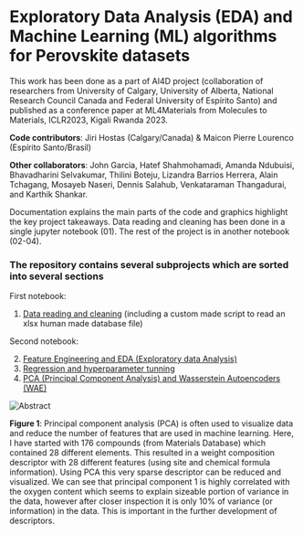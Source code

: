 # Exploratory Data Analysis (EDA) and Machine Learning (ML) algorithms for Perovskite datasets

This work has been done as a part of AI4D project (collaboration of researchers from University of Calgary, University of Alberta, National Research Council Canada and Federal University of Espírito Santo) and published as a conference paper at ML4Materials from Molecules to Materials, ICLR2023, Kigali Rwanda 2023.

**Code contributors**: Jiri Hostas (Calgary/Canada) & Maicon Pierre Lourenco (Espírito Santo/Brasil)

**Other collaborators**: John Garcia, Hatef Shahmohamadi, Amanda Ndubuisi, Bhavadharini Selvakumar, Thilini Boteju, Lizandra Barrios Herrera, Alain Tchagang, Mosayeb Naseri, Dennis Salahub, Venkataraman Thangadurai, and Karthik Shankar.

Documentation explains the main parts of the code and graphics highlight the key project takeaways. Data reading and cleaning has been done in a single jupyter notebook (01). The rest of the project is in another notebook (02-04).


### The repository contains several subprojects which are sorted into several sections

First notebook:
1. [Data reading and cleaning](https://github.com/jiri-hostas/EDA-and-ML-for-Perovskites/blob/master/01-Data-reading-and-cleaning) (including a custom made script to read an xlsx human made database file)

Second notebook:

2. [Feature Engineering and EDA (Exploratory data Analysis)](https://github.com/jiri-hostas/EDA-and-ML-for-Perovskites/tree/master/02-Feature-engineering)
3. [Regression and hyperparameter tunning](https://github.com/jiri-hostas/EDA-and-ML-for-Perovskites/tree/master/03-Regression)
4. [PCA (Principal Component Analysis) and Wasserstein Autoencoders (WAE)](https://github.com/jiri-hostas/EDA-and-ML-for-Perovskites/tree/master/04-PCA-and-WAE)

![Abstract](https://github.com/jiri-hostas/EDA-and-ML-for-Perovskites/blob/master/Graphics/Abstract.jpg)

**Figure 1**: Principal component analysis (PCA) is often used to visualize data and reduce the number of features that are used in machine learning. Here, I have started with 176 compounds (from Materials Database) which contained 28 different elements. This resulted in a weight composition descriptor with 28 different features (using site and chemical formula information). Using PCA this very sparse descriptor can be reduced and visualized. We can see that principal component 1 is highly correlated with the oxygen content which seems to explain sizeable portion of variance in the data, however after closer inspection it is only 10% of variance (or information) in the data. This is important in the further development of descriptors.
